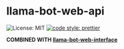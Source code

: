 # llama-bot-web-api

![License: MIT](https://img.shields.io/github/license/llama-bot/llama-bot-web-api?style=flat-square)
[![code style: prettier](https://img.shields.io/badge/code_style-prettier-ff69b4.svg?style=flat-square)](https://github.com/prettier/prettier)

**COMBINED WITH [llama-bot-web-interface](https://github.com/llama-bot/llama-bot-web-interface)**
